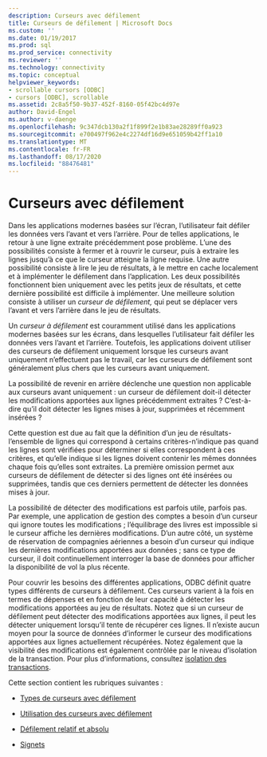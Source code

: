 ```yaml
---
description: Curseurs avec défilement
title: Curseurs de défilement | Microsoft Docs
ms.custom: ''
ms.date: 01/19/2017
ms.prod: sql
ms.prod_service: connectivity
ms.reviewer: ''
ms.technology: connectivity
ms.topic: conceptual
helpviewer_keywords:
- scrollable cursors [ODBC]
- cursors [ODBC], scrollable
ms.assetid: 2c8a5f50-9b37-452f-8160-05f42bc4d97e
author: David-Engel
ms.author: v-daenge
ms.openlocfilehash: 9c347dcb130a2f1f899f2e1b83ae28289ff0a923
ms.sourcegitcommit: e700497f962e4c2274df16d9e651059b42ff1a10
ms.translationtype: MT
ms.contentlocale: fr-FR
ms.lasthandoff: 08/17/2020
ms.locfileid: "88476481"
---
```

# <a name="scrollable-cursors"></a>Curseurs avec défilement
Dans les applications modernes basées sur l’écran, l’utilisateur fait défiler les données vers l’avant et vers l’arrière. Pour de telles applications, le retour à une ligne extraite précédemment pose problème. L’une des possibilités consiste à fermer et à rouvrir le curseur, puis à extraire les lignes jusqu’à ce que le curseur atteigne la ligne requise. Une autre possibilité consiste à lire le jeu de résultats, à le mettre en cache localement et à implémenter le défilement dans l’application. Les deux possibilités fonctionnent bien uniquement avec les petits jeux de résultats, et cette dernière possibilité est difficile à implémenter. Une meilleure solution consiste à utiliser un *curseur de défilement,* qui peut se déplacer vers l’avant et vers l’arrière dans le jeu de résultats.  
  
 Un *curseur à défilement* est couramment utilisé dans les applications modernes basées sur les écrans, dans lesquelles l’utilisateur fait défiler les données vers l’avant et l’arrière. Toutefois, les applications doivent utiliser des curseurs de défilement uniquement lorsque les curseurs avant uniquement n’effectuent pas le travail, car les curseurs de défilement sont généralement plus chers que les curseurs avant uniquement.  
  
 La possibilité de revenir en arrière déclenche une question non applicable aux curseurs avant uniquement : un curseur de défilement doit-il détecter les modifications apportées aux lignes précédemment extraites ? C’est-à-dire qu’il doit détecter les lignes mises à jour, supprimées et récemment insérées ?  
  
 Cette question est due au fait que la définition d’un jeu de résultats-l’ensemble de lignes qui correspond à certains critères-n’indique pas quand les lignes sont vérifiées pour déterminer si elles correspondent à ces critères, et qu’elle indique si les lignes doivent contenir les mêmes données chaque fois qu’elles sont extraites. La première omission permet aux curseurs de défilement de détecter si des lignes ont été insérées ou supprimées, tandis que ces derniers permettent de détecter les données mises à jour.  
  
 La possibilité de détecter des modifications est parfois utile, parfois pas. Par exemple, une application de gestion des comptes a besoin d’un curseur qui ignore toutes les modifications ; l’équilibrage des livres est impossible si le curseur affiche les dernières modifications. D’un autre côté, un système de réservation de compagnies aériennes a besoin d’un curseur qui indique les dernières modifications apportées aux données ; sans ce type de curseur, il doit continuellement interroger la base de données pour afficher la disponibilité de vol la plus récente.  
  
 Pour couvrir les besoins des différentes applications, ODBC définit quatre types différents de curseurs à défilement. Ces curseurs varient à la fois en termes de dépenses et en fonction de leur capacité à détecter les modifications apportées au jeu de résultats. Notez que si un curseur de défilement peut détecter des modifications apportées aux lignes, il peut les détecter uniquement lorsqu’il tente de récupérer ces lignes. Il n’existe aucun moyen pour la source de données d’informer le curseur des modifications apportées aux lignes actuellement récupérées. Notez également que la visibilité des modifications est également contrôlée par le niveau d’isolation de la transaction. Pour plus d’informations, consultez [isolation des transactions](../../../odbc/reference/develop-app/transaction-isolation.md).  
  
 Cette section contient les rubriques suivantes :  
  
-   [Types de curseurs avec défilement](../../../odbc/reference/develop-app/scrollable-cursor-types.md)  
  
-   [Utilisation des curseurs avec défilement](../../../odbc/reference/develop-app/using-scrollable-cursors.md)  
  
-   [Défilement relatif et absolu](../../../odbc/reference/develop-app/relative-and-absolute-scrolling.md)  
  
-   [Signets](../../../odbc/reference/develop-app/bookmarks-odbc.md)
